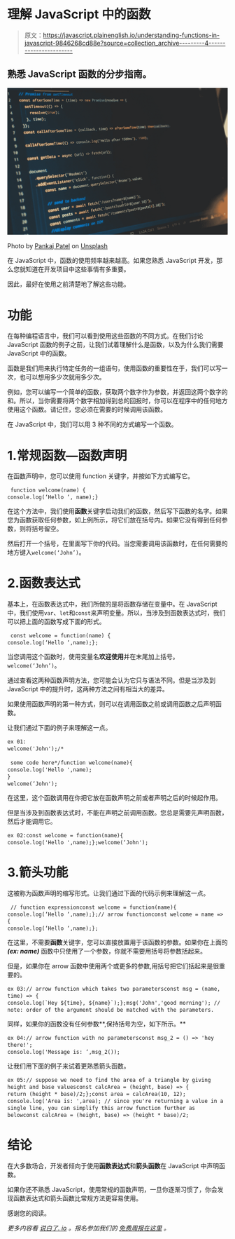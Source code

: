 # 理解 JavaScript 中的函数

> 原文：<https://javascript.plainenglish.io/understanding-functions-in-javascript-9846268cd88e?source=collection_archive---------4----------------------->

## 熟悉 JavaScript 函数的分步指南。

![](img/cc958ac1f007cfdc942b2ef3b4fa0380.png)

Photo by [Pankaj Patel](https://unsplash.com/@pankajpatel?utm_source=unsplash&utm_medium=referral&utm_content=creditCopyText) on [Unsplash](https://unsplash.com/@pankajpatel?utm_source=unsplash&utm_medium=referral&utm_content=creditCopyText)

在 JavaScript 中，函数的使用频率越来越高。如果您熟悉 JavaScript 开发，那么您就知道在开发项目中这些事情有多重要。

因此，最好在使用之前清楚地了解这些功能。

# 功能

在每种编程语言中，我们可以看到使用这些函数的不同方式。在我们讨论 JavaScript 函数的例子之前，让我们试着理解什么是函数，以及为什么我们需要 JavaScript 中的函数。

函数是我们用来执行特定任务的一组语句，使用函数的重要性在于，我们可以写一次，也可以想用多少次就用多少次。

例如，您可以编写一个简单的函数，获取两个数字作为参数，并返回这两个数字的和。所以，当你需要将两个数字相加得到总的回报时，你可以在程序中的任何地方使用这个函数。请记住，您必须在需要的时候调用该函数。

在 JavaScript 中，我们可以用 3 种不同的方式编写一个函数。

# 1.常规函数—函数声明

在函数声明中，您可以使用 function 关键字，并按如下方式编写它。

```
 function welcome(name) {
console.log(‘Hello ‘, name);}
```

在这个方法中，我们使用**函数**关键字启动我们的函数，然后写下函数的名字。如果您为函数获取任何参数，如上例所示，将它们放在括号内。如果它没有得到任何参数，则将括号留空。

然后打开一个括号，在里面写下你的代码。当您需要调用该函数时，在任何需要的地方键入`welcome(‘John’)`。

# 2.函数表达式

基本上，在函数表达式中，我们所做的是将函数存储在变量中。在 JavaScript 中，我们使用`var`、`let`和`const`来声明变量。所以，当涉及到函数表达式时，我们可以把上面的函数写成下面的形式。

```
 const welcome = function(name) {
console.log(‘Hello ‘,name);}; 
```

当您调用这个函数时，使用变量名**欢迎使用**并在末尾加上括号。`welcome(‘John’)`。

通过查看这两种函数声明方法，您可能会认为它只与语法不同。但是当涉及到 JavaScript 中的提升时，这两种方法之间有相当大的差异。

如果使用函数声明的第一种方式，则可以在调用函数之前或调用函数之后声明函数。

让我们通过下面的例子来理解这一点。

```
ex 01:
welcome('John');/*

 some code here*/function welcome(name){
console.log('Hello ',name);
}
welcome(‘John');
```

在这里，这个函数调用在你把它放在函数声明之前或者声明之后的时候起作用。

但是当涉及到函数表达式时，不能在声明之前调用函数。您总是需要先声明函数，然后才能调用它。

```
ex 02:const welcome = function(name){
console.log('Hello ',name);};welcome(‘John');
```

# 3.箭头功能

这被称为函数声明的缩写形式。让我们通过下面的代码示例来理解这一点。

```
 // function expressionconst welcome = function(name){
console.log(‘Hello ‘,name);};// arrow functionconst welcome = name => {
console.log(‘Hello ‘,name);};
```

在这里，不需要**函数**关键字，您可以直接放置用于该函数的参数。如果你在上面的 ***(ex: name)*** 函数中只使用了一个参数，你就不需要用括号将参数括起来。

但是，如果你在 arrow 函数中使用两个或更多的参数,用括号把它们括起来是很重要的。

```
ex 03:// arrow function which takes two parametersconst msg = (name, time) => {
console.log(`Hey ${time}, ${name}`);};msg('John','good morning'); // note: order of the argument should be matched with the parameters.
```

同样，如果你的函数没有任何参数**,保持括号为空，如下所示。**

```
ex 04:// arrow function with no parametersconst msg_2 = () => 'hey there!';
console.log('Message is: ‘,msg_2());
```

让我们用下面的例子来试着更熟悉箭头函数。

```
ex 05:// suppose we need to find the area of a triangle by giving height and base valuesconst calcArea = (height, base) => {
return (height * base)/2;};const area = calcArea(10, 12);
console.log('Area is: ',area); // since you're returning a value in a single line, you can simplify this arrow function further as belowconst calcArea = (height, base) => (height * base)/2;
```

# 结论

在大多数场合，开发者倾向于使用**函数表达式**和**箭头函数**在 JavaScript 中声明函数。

如果你还不熟悉 JavaScript，使用常规的函数声明，一旦你逐渐习惯了，你会发现函数表达式和箭头函数比常规方法更容易使用。

感谢您的阅读。

*更多内容看* [*说白了. io*](http://plainenglish.io/) *。报名参加我们的* [*免费周报在这里*](http://newsletter.plainenglish.io/) *。*